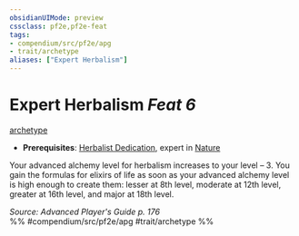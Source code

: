 ```yaml
---
obsidianUIMode: preview
cssclass: pf2e,pf2e-feat
tags:
- compendium/src/pf2e/apg
- trait/archetype
aliases: ["Expert Herbalism"]
---
```

# Expert Herbalism  *Feat 6*  
[archetype](/rules/traits/archetype.md)  

- **Prerequisites**: [Herbalist Dedication](/compendium/feats/herbalist-dedication-apg.md), expert in [Nature](/compendium/skills.md#Nature)

Your advanced alchemy level for herbalism increases to your level – 3. You gain the formulas for elixirs of life as soon as your advanced alchemy level is high enough to create them: lesser at 8th level, moderate at 12th level, greater at 16th level, and major at 18th level.

*Source: Advanced Player's Guide p. 176*  
%% #compendium/src/pf2e/apg #trait/archetype %%